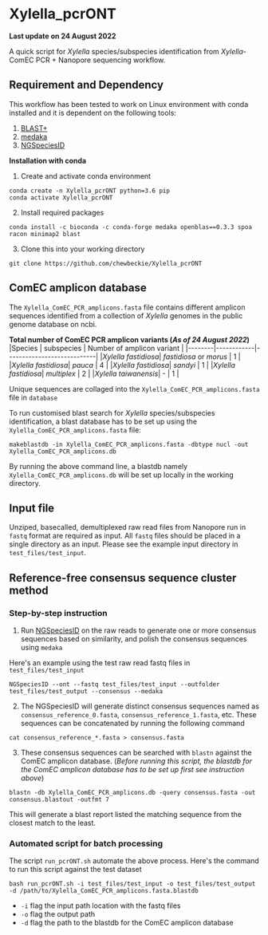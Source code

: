 # Xylella_pcrONT

**Last update on 24 August 2022**

A quick script for *Xylella* species/subspecies identification from *Xylella*-ComEC PCR + Nanopore sequencing workflow.

## Requirement and Dependency
This workflow has been tested to work on Linux environment with conda installed and it is dependent on the following tools:
1. [BLAST+](https://www.ncbi.nlm.nih.gov/books/NBK279690/)
2. [medaka](https://github.com/nanoporetech/medaka)
3. [NGSpeciesID](https://github.com/ksahlin/NGSpeciesID)

**Installation with conda**
1. Create and activate conda environment
```
conda create -n Xylella_pcrONT python=3.6 pip
conda activate Xylella_pcrONT
```

2. Install required packages
```
conda install -c bioconda -c conda-forge medaka openblas==0.3.3 spoa racon minimap2 blast
```

3. Clone this into your working directory
```
git clone https://github.com/chewbeckie/Xylella_pcrONT
```

## ComEC amplicon database
The `Xylella_ComEC_PCR_amplicons.fasta` file contains different amplicon sequences identified from a collection of *Xylella* genomes in the public genome database on ncbi.

**Total number of ComEC PCR amplicon variants (*As of 24 August 2022*)**
|Species | subspecies | Number of amplicon variant | 
|--------|------------|----------------------------|
|*Xylella fastidiosa*| *fastidiosa* or *morus* | 1 |
|*Xylella fastidiosa*| *pauca* | 4 |
|*Xylella fastidiosa*| *sandyi* | 1 |
|*Xylella fastidiosa*| *multiplex* | 2 |
|*Xylella taiwanensis*| - | 1 |

Unique sequences are collaged into the `Xylella_ComEC_PCR_amplicons.fasta` file in `database`

To run customised blast search for *Xylella* species/subspecies identification, a blast database has to be set up using the `Xylella_ComEC_PCR_amplicons.fasta` file:

```
makeblastdb -in Xylella_ComEC_PCR_amplicons.fasta -dbtype nucl -out Xylella_ComEC_PCR_amplicons.db
```

By running the above command line, a blastdb namely `Xylella_ComEC_PCR_amplicons.db` will be set up locally in the working directory.

## Input file

Unziped, basecalled, demultiplexed raw read files from Nanopore run in `fastq` format are required as input. All `fastq` files should be placed in a single directory as an input. Please see the example input directory in `test_files/test_input`.

## Reference-free consensus sequence cluster method

### Step-by-step instruction
1. Run [NGSpeciesID](https://github.com/ksahlin/NGSpeciesID) on the raw reads to generate one or more consensus sequences based on similarity, and polish the consensus sequences using `medaka`

Here's an example using the test raw read fastq files in `test_files/test_input`
```
NGSpeciesID --ont --fastq test_files/test_input --outfolder test_files/test_output --consensus --medaka
```

2. The NGSpeciesID will generate distinct consensus sequences named as `consensus_reference_0.fasta`, `consensus_reference_1.fasta`, etc. These sequences can be concatenated by running the following command
```
cat consensus_reference_*.fasta > consensus.fasta
```

3. These consensus sequences can be searched with `blastn` against the ComEC amplicon database. (*Before running this script, the blastdb for the ComEC amplicon database has to be set up first see instruction above*)
```
blastn -db Xylella_ComEC_PCR_amplicons.db -query consensus.fasta -out consensus.blastout -outfmt 7
```
This will generate a blast report listed the matching sequence from the closest match to the least.


### Automated script for batch processing
The script `run_pcrONT.sh` automate the above process.
Here's the command to run this script against the test dataset
```
bash run_pcrONT.sh -i test_files/test_input -o test_files/test_output -d /path/to/Xylella_ComEC_PCR_amplicons.fasta.blastdb
```

- `-i` flag the input path location with the fastq files
- `-o` flag the output path
- `-d` flag the path to the blastdb for the ComEC amplicon database

